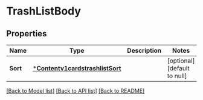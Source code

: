 # TrashListBody

## Properties
Name | Type | Description | Notes
------------ | ------------- | ------------- | -------------
**Sort** | [***Contentv1cardstrashlistSort**](contentv1cardstrashlist_sort.md) |  | [optional] [default to null]

[[Back to Model list]](../README.md#documentation-for-models) [[Back to API list]](../README.md#documentation-for-api-endpoints) [[Back to README]](../README.md)

